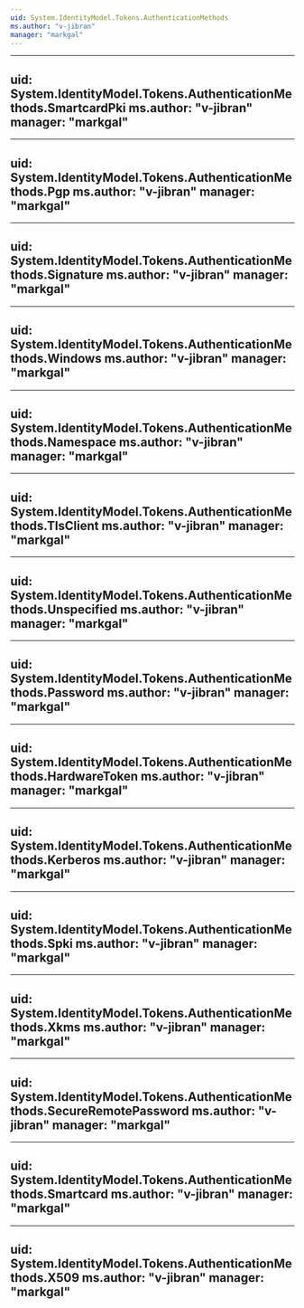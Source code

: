 ```yaml
---
uid: System.IdentityModel.Tokens.AuthenticationMethods
ms.author: "v-jibran"
manager: "markgal"
---
```


---
uid: System.IdentityModel.Tokens.AuthenticationMethods.SmartcardPki
ms.author: "v-jibran"
manager: "markgal"
---

---
uid: System.IdentityModel.Tokens.AuthenticationMethods.Pgp
ms.author: "v-jibran"
manager: "markgal"
---

---
uid: System.IdentityModel.Tokens.AuthenticationMethods.Signature
ms.author: "v-jibran"
manager: "markgal"
---

---
uid: System.IdentityModel.Tokens.AuthenticationMethods.Windows
ms.author: "v-jibran"
manager: "markgal"
---

---
uid: System.IdentityModel.Tokens.AuthenticationMethods.Namespace
ms.author: "v-jibran"
manager: "markgal"
---

---
uid: System.IdentityModel.Tokens.AuthenticationMethods.TlsClient
ms.author: "v-jibran"
manager: "markgal"
---

---
uid: System.IdentityModel.Tokens.AuthenticationMethods.Unspecified
ms.author: "v-jibran"
manager: "markgal"
---

---
uid: System.IdentityModel.Tokens.AuthenticationMethods.Password
ms.author: "v-jibran"
manager: "markgal"
---

---
uid: System.IdentityModel.Tokens.AuthenticationMethods.HardwareToken
ms.author: "v-jibran"
manager: "markgal"
---

---
uid: System.IdentityModel.Tokens.AuthenticationMethods.Kerberos
ms.author: "v-jibran"
manager: "markgal"
---

---
uid: System.IdentityModel.Tokens.AuthenticationMethods.Spki
ms.author: "v-jibran"
manager: "markgal"
---

---
uid: System.IdentityModel.Tokens.AuthenticationMethods.Xkms
ms.author: "v-jibran"
manager: "markgal"
---

---
uid: System.IdentityModel.Tokens.AuthenticationMethods.SecureRemotePassword
ms.author: "v-jibran"
manager: "markgal"
---

---
uid: System.IdentityModel.Tokens.AuthenticationMethods.Smartcard
ms.author: "v-jibran"
manager: "markgal"
---

---
uid: System.IdentityModel.Tokens.AuthenticationMethods.X509
ms.author: "v-jibran"
manager: "markgal"
---
